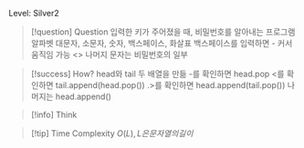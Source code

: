 Level: Silver2

> [!question] Question
> 입력한 키가 주어졌을 때, 비밀번호를 알아내는 프로그램
> 알파벳 대문자, 소문자, 숫자, 백스페이스, 화살표
> 백스페이스를 입력하면 -
> 커서 움직임 가능 <>
> 나머지 문자는 비밀번호의 일부

> [!success] How?
> head와 tail 두 배열을 만듦 -를 확인하면 head.pop
> <를 확인하면 tail.append(head.pop())
> .>를 확인하면 head.append(tail.pop())
> 나머지는 head.append()

> [!info] Think

> [!tip] Time Complexity
> $O(L), L은 문자열의 길이$
